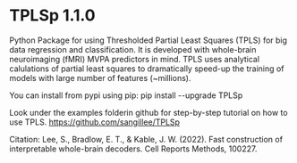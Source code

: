 # TPLSp 1.1.0

Python Package for using Thresholded Partial Least Squares (TPLS) for big data regression and classification.
It is developed with whole-brain neuroimaging (fMRI) MVPA predictors in mind. TPLS uses analytical calulations
of partial least squares to dramatically speed-up the training of models with large number of features (~millions).

You can install from pypi using pip:
pip install --upgrade TPLSp

Look under the examples folderin github for step-by-step tutorial on how to use TPLS.
https://github.com/sangillee/TPLSp


Citation: Lee, S., Bradlow, E. T., & Kable, J. W. (2022). Fast construction of interpretable whole-brain decoders. Cell Reports Methods, 100227.